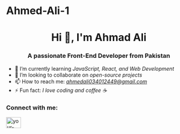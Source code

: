 # Ahmed-Ali-1
<h1 align="center">Hi 👋, I'm Ahmad Ali</h1>
<h3 align="center">A passionate Front-End Developer from Pakistan</h3>

- 🌱 I’m currently learning *JavaScript, React, and Web Development*
- 👯 I’m looking to collaborate on *open-source projects*
- 📫 How to reach me: *ahmedali034012449@gmail.com*
- ⚡ Fun fact: *I love coding and coffee ☕*

### Connect with me:
<p align="left">
<a href="https://www.linkedin.com/in/ahmed-ali-807514295/" target="blank"><img align="center" src="https://cdn.jsdelivr.net/npm/simple-icons@v3/icons/linkedin.svg" alt="your-profile" height="30" width="40" /></a>
